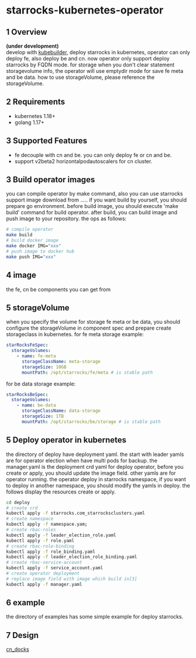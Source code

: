 # starrocks-kubernetes-operator

## 1 Overview
**(under development)**  
develop with [kubebuilder](https://github.com/kubernetes-sigs/kubebuilder), deploy starrocks in kubernetes,
operator can only deploy fe, also deploy be and cn. now operator only support deploy starrocks by FQDN mode. for storage when you don't clear statement storagevolume info, 
the operator will use emptydir mode for save fe meta and be data. how to use storageVolume, please reference the storageVolume.

## 2 Requirements
 * kubernetes 1.18+
 * golang 1.17+

## 3 Supported Features
* fe decouple with cn and be. you can only deploy fe or cn and be.
* support v2beta2 horizontalpodautoscalers for cn cluster.

## 3 Build operator images
you can compile operator by make command, also you can use starrocks support image download from .....
if you want build by yourself, you should prepare go environment.
before build image, you should execute 'make build' command for build operator. 
after build, you can build image and push image to your repository. the ops as follows:

```bash
# compile operator
make build 
# build docker image
make docker IMG="xxx"
# push image to docker hub
make push IMG="xxx"
```
## 4 image 
the fe, cn be components you can get from 

## 5 storageVolume
when you specify the volume for storage fe meta or be data, you should configure the storageVolume in component spec and prepare create storageclass in kubernetes.
for fe meta storage example:
```yaml
starRocksFeSpec:
  storageVolumes:
    - name: fe-meta
      storageClassName: meta-storage
      storageSize: 10GB
      mountPath: /opt/starrocks/fe/meta # is stable path
```
for be data storage example:
```yaml
starRocksBeSpec:
  storageVolumes:
    - name: be-data
      storageClassName: data-storage
      storageSize: 1TB
      mountPath: /opt/starrocks/be/storage # is stable path
```

## 5 Deploy operator in kubernetes
the directory of deploy have deployment yaml.
the start with leader yamls are for operator election when have multi pods for backup.
the manager.yaml is the deployment crd yaml for deploy operator, before you create or apply, you should update the image field.
other yamls are for operator running.
the operator deploy in starrocks namespace, if you want to deploy in another namespace, you should modify the yamls in deploy.
the follows display the resources create or apply.
```bash
cd deploy
# create crd
kubectl apply -f starrocks.com_starrocksclusters.yaml
# create namespace
kubectl apply -f namespace.yam;
# create rbac-roles
kubectl apply -f leader_election_role.yaml
kubectl apply -f role.yaml
# create rbac-role-binding
kubectl apply -f role_binding.yaml
kubectl apply -f leader_election_role_binding.yaml
# create rbac-service-account
kubectl apply -f service_account.yaml
# create operator deployment
# replace image field with image which build in[3]
kubectl apply -f manager.yaml
```

## 6 example
the directory of examples has some simple example for deploy starrocks.

## 7 Design
[cn_docks](./doc/starrocks-operator-design.md)
